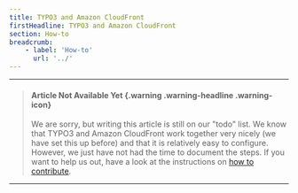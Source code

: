```yaml
---
title: TYPO3 and Amazon CloudFront
firstHeadline: TYPO3 and Amazon CloudFront
section: How-to
breadcrumb:
    - label: 'How-to'
      url: '../'
---
```


<hr />

> #### Article Not Available Yet {.warning .warning-headline .warning-icon}
>
> We are sorry, but writing this article is still on our "todo" list. We know that TYPO3 and Amazon CloudFront work together very nicely (we have set this up before) and that it is relatively easy to configure. However, we just have not had the time to document the steps. If you want to help us out, have a look at the instructions on [how to contribute](../../miscellaneous/contribute).

<hr />
